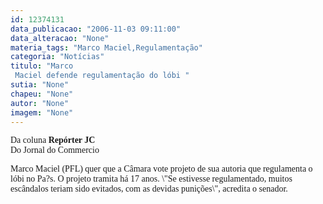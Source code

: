 ```yaml
---
id: 12374131
data_publicacao: "2006-11-03 09:11:00"
data_alteracao: "None"
materia_tags: "Marco Maciel,Regulamentação"
categoria: "Notícias"
titulo: "Marco
 Maciel defende regulamentação do lóbi "
sutia: "None"
chapeu: "None"
autor: "None"
imagem: "None"
---
```

<p><P><FONT face=Verdana>Da coluna </FONT><FONT face=Verdana><STRONG>Repórter JC<BR></STRONG>Do Jornal do Commercio</FONT></P></p>
<p><P><FONT face=Verdana>Marco Maciel (PFL) quer que a Câmara vote projeto de sua autoria que regulamenta o lóbi no Pa?s. O projeto tramita há 17 anos. \"Se estivesse regulamentado, muitos escândalos teriam sido evitados, com as devidas punições\", acredita o senador.</FONT></P> </p>
